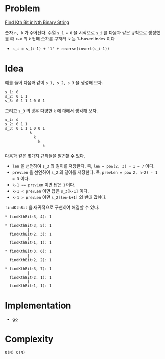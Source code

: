 # Problem

[Find Kth Bit in Nth Binary String](https://leetcode.com/problems/find-kth-bit-in-nth-binary-string/)

숫자 `n, k` 가 주어진다. 수열 `s_1 = 0` 을 시작으로 `s_i` 를 다음과
같은 규칙으로 생성했을 때 `s-n` 의 `k` 번째 숫자를 구하라. `k` 는
1-based index 이다.

* `s_i = s_(i-1) + '1' + reverse(invert(s_i-1))`

# Idea

예를 들어 다음과 같이 `s_1, s_2, s_3` 을 생성해 보자.

```
s_1: 0
s_2: 0 1 1
s_3: 0 1 1 1 0 0 1
```

그리고 `s_3` 의 경우 다양한 `k` 에 대해서 생각해 보자.

```
s_1: 0
s_2: 0 1 1
s_3: 0 1 1 1 0 0 1
           k
             k
               k
                 k
```

다음과 같은 몇가지 규칙들을 발견할 수 있다. 

* `len` 을 선언하여 `s_3` 의 길이를 저장한다. 즉, `len = pow(2, 3) - 1 = 7` 이다.
* `prevLen` 을 선언하여 `s_2` 의 길이를 저장한다. 즉, `prevLen = pow(2, n-2) - 1 = 3` 이다.
* `k-1 == prevLen` 이면 답은 `1` 이다.
* `k-1 < prevLen` 이면 답은 `s_2[k-1]` 이다.
* `k-1 > prevLen` 이면 `s_2[len-k+1]` 의 반대 값이다. 

`findKthBit` 을 재귀적으로 구현하여 해결할 수 있다.

```
* findKthBit(3, 4): 1

* findKthBit(3, 5): 1
          |
  findKthBit(2, 3): 1
          |
  findKthBit(1, 1): 1

* findKthBit(3, 6): 1
          |
  findKthBit(2, 2): 1

* findKthBit(3, 7): 1
          |
  findKthBit(2, 1): 1
          |
  findKthBit(1, 1): 1
```

# Implementation

* [go](a.go)

# Complexity

```
O(N) O(N)
```
